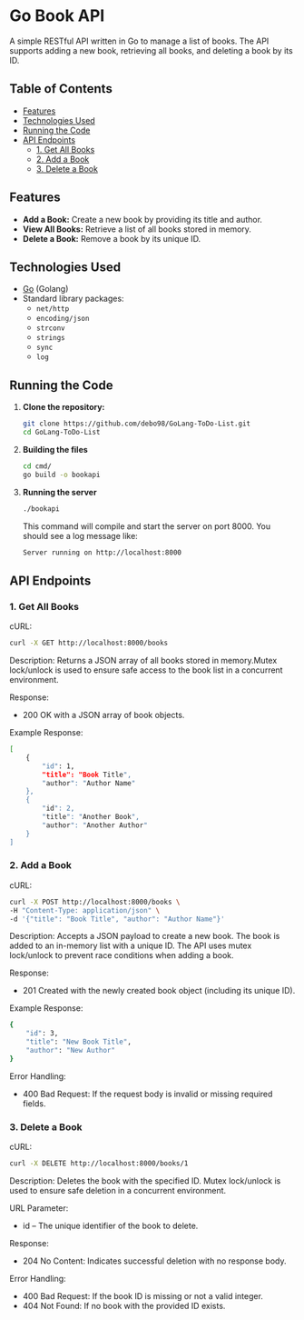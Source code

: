 # Go Book API

A simple RESTful API written in Go to manage a list of books. The API supports adding a new book, retrieving all books, and deleting a book by its ID.

## Table of Contents

- [Features](#features)
- [Technologies Used](#technologies-used)
- [Running the Code](#running-the-code)
- [API Endpoints](#api-endpoints)
  - [1. Get All Books](#1-get-all-books)
  - [2. Add a Book](#2-add-a-book)
  - [3. Delete a Book](#3-delete-a-book)

## Features

- **Add a Book:** Create a new book by providing its title and author.
- **View All Books:** Retrieve a list of all books stored in memory.
- **Delete a Book:** Remove a book by its unique ID.

## Technologies Used

- [Go](https://golang.org/) (Golang)
- Standard library packages:
  - `net/http`
  - `encoding/json`
  - `strconv`
  - `strings`
  - `sync`
  - `log`

## Running the Code

1. **Clone the repository:**

    ```bash
    git clone https://github.com/debo98/GoLang-ToDo-List.git
    cd GoLang-ToDo-List
    ```

2. **Building the files**

    ```bash
    cd cmd/
    go build -o bookapi
    ```

3. **Running the server**

    ```bash
    ./bookapi
    ```

    This command will compile and start the server on port 8000. You should see a log message like:

    ```bash
    Server running on http://localhost:8000
    ```

## API Endpoints

### 1. Get All Books

cURL:

```bash
curl -X GET http://localhost:8000/books
```

Description: Returns a JSON array of all books stored in memory.Mutex lock/unlock is used to ensure safe access to the book list in a concurrent environment.

Response:

- 200 OK with a JSON array of book objects.

Example Response:

```bash
[
    {
        "id": 1,
        "title": "Book Title",
        "author": "Author Name"
    },
    {
        "id": 2,
        "title": "Another Book",
        "author": "Another Author"
    }
]
```

### 2. Add a Book

cURL:

```bash
curl -X POST http://localhost:8000/books \
-H "Content-Type: application/json" \
-d '{"title": "Book Title", "author": "Author Name"}'
```

Description: Accepts a JSON payload to create a new book. The book is added to an in-memory list with a unique ID. The API uses mutex lock/unlock to prevent race conditions when adding a book.

Response:

- 201 Created with the newly created book object (including its unique ID).

Example Response:

```bash
{
    "id": 3,
    "title": "New Book Title",
    "author": "New Author"
}
```

Error Handling:

- 400 Bad Request: If the request body is invalid or missing required fields.

### 3. Delete a Book

cURL:

```bash
curl -X DELETE http://localhost:8000/books/1
```

Description: Deletes the book with the specified ID. Mutex lock/unlock is used to ensure safe deletion in a concurrent environment.

URL Parameter:

- id – The unique identifier of the book to delete.

Response:

- 204 No Content: Indicates successful deletion with no response body.

Error Handling:

- 400 Bad Request: If the book ID is missing or not a valid integer.
- 404 Not Found: If no book with the provided ID exists.
